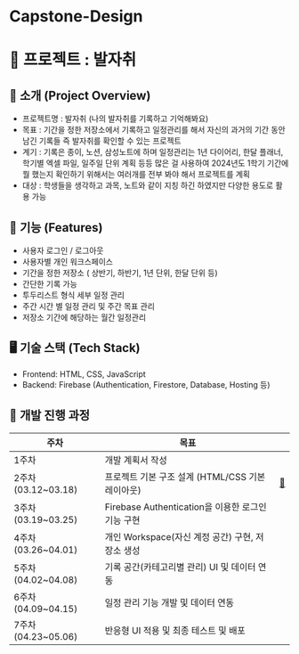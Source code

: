 # Capstone-Design
# 📌 프로젝트 : 발자취

## 📝 소개 (Project Overview)

- 프로젝트명 : 발자취 (나의 발자취를 기록하고 기억해봐요)
- 목표 : 기간을 정한 저장소에서 기록하고 일정관리를 해서 자신의 과거의 기간 동안 남긴 기록들 즉 발자취를 확인할 수 있는 프로젝트
- 계기 : 기록은 종이, 노션, 삼성노트에 하며 일정관리는 1년 다이어리, 한달 플래너, 학기별 엑셀 파일, 일주일 단위 계획 등등 많은 걸 사용하여 2024년도 1학기 기간에 뭘 했는지 확인하기 위해서는 여러개를 전부 봐야 해서 프로젝트를 계획
- 대상 : 학생들을 생각하고 과목, 노트와 같이 지칭 하긴 하였지만 다양한 용도로 활용 가능

## 🔧 기능 (Features)

- 사용자 로그인 / 로그아웃
- 사용자별 개인 워크스페이스
- 기간을 정한 저장소 ( 상반기, 하반기, 1년 단위, 한달 단위 등)
- 간단한 기록 가능
- 투두리스트 형식 세부 일정 관리
- 주간 시간 별 일정 관리 및 주간 목표 관리
- 저장소 기간에 해당하는 월간 일정관리

## 🖥️ 기술 스택 (Tech Stack)

- Frontend: HTML, CSS, JavaScript
- Backend: Firebase (Authentication, Firestore, Database, Hosting 등)

## 📆 개발 진행 과정

| 주차 | 목표 |  |
| --- | --- | --- |
| 1주차  | 개발 계획서 작성 |  |
| 2주차 (03.12~03.18) | 프로젝트 기본 구조 설계 (HTML/CSS 기본 레이아웃) | [🔎](https://github.com/22seul/Capstone-Design/tree/main/1%EC%A3%BC%EC%B0%A8_%EA%B0%9C%EB%B0%9C%20%EA%B3%84%ED%9A%8D%EC%84%9C) |
| 3주차 (03.19~03.25) | Firebase Authentication을 이용한 로그인 기능 구현 |  |
| 4주차 (03.26~04.01) | 개인 Workspace(자신 계정 공간) 구현, 저장소 생성 |  |
| 5주차 (04.02~04.08) | 기록 공간(카테고리별 관리) UI 및 데이터 연동 |  |
| 6주차 (04.09~04.15) | 일정 관리 기능 개발 및 데이터 연동 |  |
| 7주차 (04.23~05.06) | 반응형 UI 적용 및 최종 테스트 및 배포 |  |
